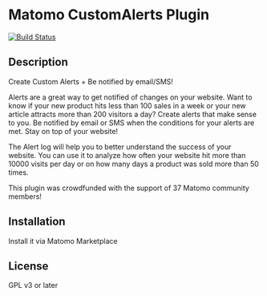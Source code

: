 # Matomo CustomAlerts Plugin 

[![Build Status](https://travis-ci.com/matomo-org/plugin-CustomAlerts.png?branch=4.x-dev)](https://travis-ci.com/matomo-org/plugin-CustomAlerts)
## Description

Create Custom Alerts + Be notified by email/SMS!

Alerts are a great way to get notified of changes on your website. Want to know if your new product hits less than 100 sales in a week or your new article attracts more than 200 visitors a day? Create alerts that make sense to you. Be notified by email or SMS when the conditions for your alerts are met. Stay on top of your website!

The Alert log will help you to better understand the success of your website. You can use it to analyze how often your website hit more than 10000 visits per day or on how many days a product was sold more than 50 times.

This plugin was crowdfunded with the support of 37 Matomo community members!

## Installation

Install it via Matomo Marketplace

## License

GPL v3 or later
